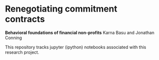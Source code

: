 # Renegotiating commitment contracts
**Behavioral foundations of financial non-profits**
Karna Basu and Jonathan Conning

This repository tracks jupyter (ipython) notebooks associated with this research project.

